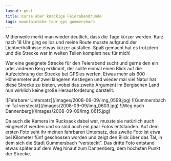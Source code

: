 ```yaml
---
layout: post
title: Kurze aber knackige Feierabendrunde
tags: mountainbike tour gps gummersbach
---
```


Mittlerweile merkt man wieder deutlich, dass die Tage kürzer werden. Kurz nach 18 Uhr ging es los und meine Route musste aufgrund der Lichtverhältnisse etwas kürzer ausfallen. Spaß gemacht hat es trotzdem und die Strecke war in weiten Teilen komplett neu für mich!

Wer eine geeignete Strecke für den Feierabend sucht und gerne den ein oder anderen Berg erklimmt, der sollte einmal einen Blick auf die Aufzeichnung der Strecke bei GPSies werfen. Etwas mehr als 600 Höhenmeter auf zwei längeren Anstiegen und wieder mal viel Natur hat diese Strecke zu bieten, wobei das zweite Argument im Bergischen Land nun wirklich keine große Herausforderung darstellt.

<div class="gallery" markdown="1">
![Fahrbarer Untersatz](/images/2008-09-09/img_0599.jpg)
![Gummersbach im Tal versteckt](/images/2008-09-09/img_0603.jpg)
![Weg nach Dannenberg](/images/2008-09-09/img_0615.jpg)
</div>

Da auch die Kamera im Rucksack dabei war, musste sie natürlich auch eingesetzt werden und so sind auch ein paar Fotos entstanden. Auf dem ersten Foto seht ihr meinen fahrbaren Untersatz, das zweite Foto ist etwa bei Kilometer fünf geschossen worden und zeigt den Blick über das Tal, in dem sich die Stadt Gummersbach “versteckt”. Das dritte Foto entstand etwas später auf dem Weg hinauf zum Dannenberg, dem höchsten Punkt der Strecke.
